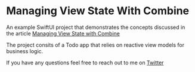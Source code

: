 # Managing View State With Combine


An example SwiftUI project that demonstrates the concepts discussed in the article [Managing View State with Combine](https://obscuredpixels.com/managing-view-state-with-combine)

The project consits of a Todo app that relies on reactive view models for business logic.

If you have any questions feel free to reach out to me on [Twitter](https://twitter.com/obscured_pixels)

